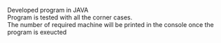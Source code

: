 Developed program in JAVA <br>
Program is tested with all the corner cases.<br>
 The number of required machine will be printed in the console once the program is exeucted 
